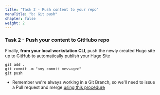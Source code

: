```yaml
---
title: "Task 2 - Push content to your repo"
menuTitle: "b: Git push"
chapter: false
weight: 2
---
```


### Task 2 - Push your content to GitHubo repo

Finally, **from your local workstation CLI**, push the newly created Hugo site up to GitHub to automatically publish your Hugo Site

   ```shell
   git add .
   git commit -m "<my commit message>"
   git push 
   ``` 

- Remember we're always working in a Git Branch, so we'll need to issue a Pull request and merge [using this procedure](gittips.html)

